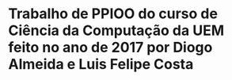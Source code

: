 # Trabalho de PPIOO do curso de Ciência da Computação da UEM feito no ano de 2017 por Diogo Almeida e Luis Felipe Costa
